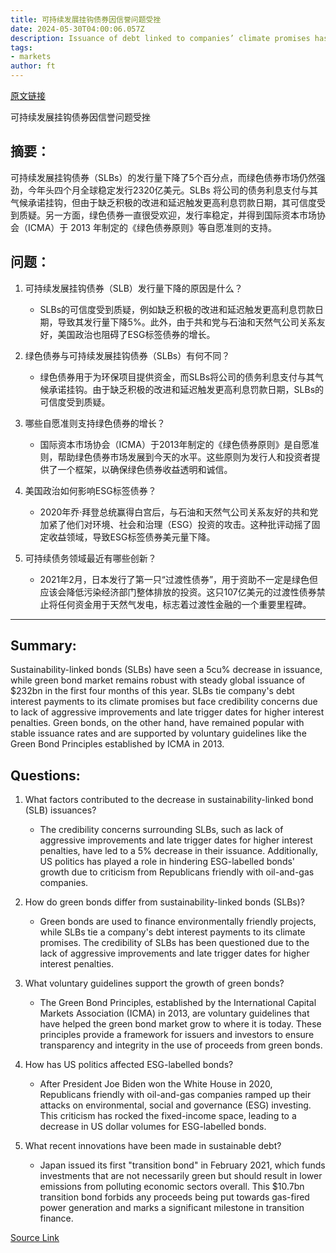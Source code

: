 ```yaml
---
title: 可持续发展挂钩债券因信誉问题受挫
date: 2024-05-30T04:00:06.057Z
description: Issuance of debt linked to companies’ climate promises has fallen but green bond market proves robust
tags: 
- markets
author: ft
---
```


[原文链接](https://ft.com/content/1150763c-dbea-4650-8a54-32f893025c57)

可持续发展挂钩债券因信誉问题受挫

## 摘要：
可持续发展挂钩债券（SLBs）的发行量下降了5个百分点，而绿色债券市场仍然强劲，今年头四个月全球稳定发行2320亿美元。SLBs 将公司的债务利息支付与其气候承诺挂钩，但由于缺乏积极的改进和延迟触发更高利息罚款日期，其可信度受到质疑。另一方面，绿色债券一直很受欢迎，发行率稳定，并得到国际资本市场协会（ICMA）于 2013 年制定的《绿色债券原则》等自愿准则的支持。

## 问题：

1. 可持续发展挂钩债券（SLB）发行量下降的原因是什么？
   - SLBs的可信度受到质疑，例如缺乏积极的改进和延迟触发更高利息罚款日期，导致其发行量下降5%。此外，由于共和党与石油和天然气公司关系友好，美国政治也阻碍了ESG标签债券的增长。

2. 绿色债券与可持续发展挂钩债券（SLBs）有何不同？
   - 绿色债券用于为环保项目提供资金，而SLBs将公司的债务利息支付与其气候承诺挂钩。由于缺乏积极的改进和延迟触发更高利息罚款日期，SLBs的可信度受到质疑。

3. 哪些自愿准则支持绿色债券的增长？
   - 国际资本市场协会（ICMA）于2013年制定的《绿色债券原则》是自愿准则，帮助绿色债券市场发展到今天的水平。这些原则为发行人和投资者提供了一个框架，以确保绿色债券收益透明和诚信。

4. 美国政治如何影响ESG标签债券？
   - 2020年乔·拜登总统赢得白宫后，与石油和天然气公司关系友好的共和党加紧了他们对环境、社会和治理（ESG）投资的攻击。这种批评动摇了固定收益领域，导致ESG标签债券美元量下降。

5. 可持续债务领域最近有哪些创新？
   - 2021年2月，日本发行了第一只“过渡性债券”，用于资助不一定是绿色但应该会降低污染经济部门整体排放的投资。这只107亿美元的过渡性债券禁止将任何资金用于天然气发电，标志着过渡性金融的一个重要里程碑。

---

## Summary:
Sustainability-linked bonds (SLBs) have seen a 5cu% decrease in issuance, while green bond market remains robust with steady global issuance of $232bn in the first four months of this year. SLBs tie company's debt interest payments to its climate promises but face credibility concerns due to lack of aggressive improvements and late trigger dates for higher interest penalties. Green bonds, on the other hand, have remained popular with stable issuance rates and are supported by voluntary guidelines like the Green Bond Principles established by ICMA in 2013.

## Questions:

1) What factors contributed to the decrease in sustainability-linked bond (SLB) issuances?
    - The credibility concerns surrounding SLBs, such as lack of aggressive improvements and late trigger dates for higher interest penalties, have led to a 5% decrease in their issuance. Additionally, US politics has played a role in hindering ESG-labelled bonds' growth due to criticism from Republicans friendly with oil-and-gas companies.

2) How do green bonds differ from sustainability-linked bonds (SLBs)?
    - Green bonds are used to finance environmentally friendly projects, while SLBs tie a company's debt interest payments to its climate promises. The credibility of SLBs has been questioned due to the lack of aggressive improvements and late trigger dates for higher interest penalties.

3) What voluntary guidelines support the growth of green bonds?
    - The Green Bond Principles, established by the International Capital Markets Association (ICMA) in 2013, are voluntary guidelines that have helped the green bond market grow to where it is today. These principles provide a framework for issuers and investors to ensure transparency and integrity in the use of proceeds from green bonds.

4) How has US politics affected ESG-labelled bonds?
    - After President Joe Biden won the White House in 2020, Republicans friendly with oil-and-gas companies ramped up their attacks on environmental, social and governance (ESG) investing. This criticism has rocked the fixed-income space, leading to a decrease in US dollar volumes for ESG-labelled bonds.

5) What recent innovations have been made in sustainable debt?
    - Japan issued its first "transition bond" in February 2021, which funds investments that are not necessarily green but should result in lower emissions from polluting economic sectors overall. This $10.7bn transition bond forbids any proceeds being put towards gas-fired power generation and marks a significant milestone in transition finance.

[Source Link](https://ft.com/content/1150763c-dbea-4650-8a54-32f893025c57)

